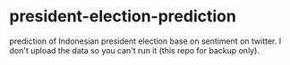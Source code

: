 # president-election-prediction
prediction of Indonesian president election base on sentiment on twitter. I don't upload the data so you can't run it (this repo for backup only).
